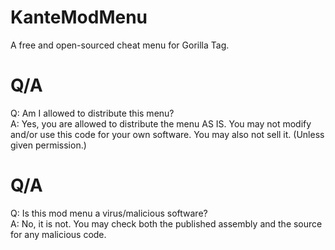 # KanteModMenu
A free and open-sourced cheat menu for Gorilla Tag.


# Q/A
Q: Am I allowed to distribute this menu?                                                                                                                                  
A: Yes, you are allowed to distribute the menu AS IS. You may not modify and/or use this code for your own software. You may also not sell it. (Unless given permission.)

# Q/A
Q: Is this mod menu a virus/malicious software?                                                                                                                                                                     
A: No, it is not. You may check both the published assembly and the source for any malicious code.
